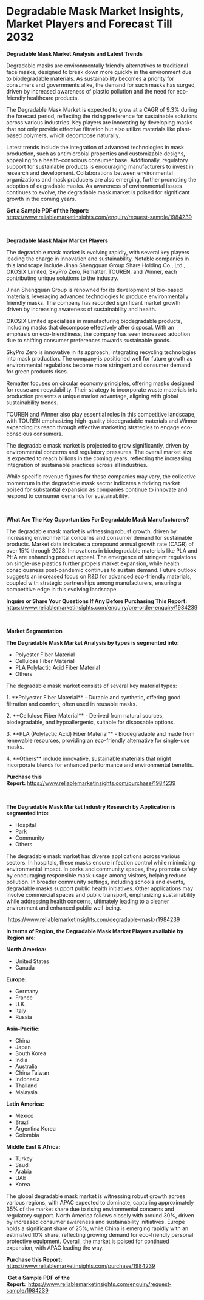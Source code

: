 <p><h1>Degradable Mask Market Insights, Market Players and Forecast Till 2032</h1></p><p><strong>Degradable Mask Market Analysis and Latest Trends</strong></p>
<p><p>Degradable masks are environmentally friendly alternatives to traditional face masks, designed to break down more quickly in the environment due to biodegradable materials. As sustainability becomes a priority for consumers and governments alike, the demand for such masks has surged, driven by increased awareness of plastic pollution and the need for eco-friendly healthcare products. </p><p>The Degradable Mask Market is expected to grow at a CAGR of 9.3% during the forecast period, reflecting the rising preference for sustainable solutions across various industries. Key players are innovating by developing masks that not only provide effective filtration but also utilize materials like plant-based polymers, which decompose naturally. </p><p>Latest trends include the integration of advanced technologies in mask production, such as antimicrobial properties and customizable designs, appealing to a health-conscious consumer base. Additionally, regulatory support for sustainable products is encouraging manufacturers to invest in research and development. Collaborations between environmental organizations and mask producers are also emerging, further promoting the adoption of degradable masks. As awareness of environmental issues continues to evolve, the degradable mask market is poised for significant growth in the coming years.</p></p>
<p><strong>Get a Sample PDF of the Report:&nbsp;</strong> <a href="https://www.reliablemarketinsights.com/enquiry/request-sample/1984239?utm_campaign=3281&utm_medium=2&utm_source=Github&utm_content=ia&utm_term=16042025&utm_id=degradable-mask">https://www.reliablemarketinsights.com/enquiry/request-sample/1984239</a></p>
<p>&nbsp;</p>
<p><strong>Degradable Mask Major Market Players</strong></p>
<p><p>The degradable mask market is evolving rapidly, with several key players leading the charge in innovation and sustainability. Notable companies in this landscape include Jinan Shengquan Group Share Holding Co., Ltd., OKOSIX Limited, SkyPro Zero, Rematter, TOUREN, and Winner, each contributing unique solutions to the industry.</p><p>Jinan Shengquan Group is renowned for its development of bio-based materials, leveraging advanced technologies to produce environmentally friendly masks. The company has recorded significant market growth driven by increasing awareness of sustainability and health.</p><p>OKOSIX Limited specializes in manufacturing biodegradable products, including masks that decompose effectively after disposal. With an emphasis on eco-friendliness, the company has seen increased adoption due to shifting consumer preferences towards sustainable goods.</p><p>SkyPro Zero is innovative in its approach, integrating recycling technologies into mask production. The company is positioned well for future growth as environmental regulations become more stringent and consumer demand for green products rises.</p><p>Rematter focuses on circular economy principles, offering masks designed for reuse and recyclability. Their strategy to incorporate waste materials into production presents a unique market advantage, aligning with global sustainability trends.</p><p>TOUREN and Winner also play essential roles in this competitive landscape, with TOUREN emphasizing high-quality biodegradable materials and Winner expanding its reach through effective marketing strategies to engage eco-conscious consumers.</p><p>The degradable mask market is projected to grow significantly, driven by environmental concerns and regulatory pressures. The overall market size is expected to reach billions in the coming years, reflecting the increasing integration of sustainable practices across all industries.</p><p>While specific revenue figures for these companies may vary, the collective momentum in the degradable mask sector indicates a thriving market poised for substantial expansion as companies continue to innovate and respond to consumer demands for sustainability.</p></p>
<p>&nbsp;</p>
<p><strong>What Are The Key Opportunities For Degradable Mask Manufacturers?</strong></p>
<p><p>The degradable mask market is witnessing robust growth, driven by increasing environmental concerns and consumer demand for sustainable products. Market data indicates a compound annual growth rate (CAGR) of over 15% through 2028. Innovations in biodegradable materials like PLA and PHA are enhancing product appeal. The emergence of stringent regulations on single-use plastics further propels market expansion, while health consciousness post-pandemic continues to sustain demand. Future outlook suggests an increased focus on R&D for advanced eco-friendly materials, coupled with strategic partnerships among manufacturers, ensuring a competitive edge in this evolving landscape.</p></p>
<p><strong>Inquire or Share Your Questions If Any Before Purchasing This Report:</strong> <a href="https://www.reliablemarketinsights.com/enquiry/pre-order-enquiry/1984239?utm_campaign=3281&utm_medium=2&utm_source=Github&utm_content=ia&utm_term=16042025&utm_id=degradable-mask">https://www.reliablemarketinsights.com/enquiry/pre-order-enquiry/1984239</a></p>
<p>&nbsp;</p>
<p><strong>Market Segmentation</strong></p>
<p><strong>The Degradable Mask Market Analysis by types is segmented into:</strong></p>
<p><ul><li>Polyester Fiber Material</li><li>Cellulose Fiber Material</li><li>PLA Polylactic Acid Fiber Material</li><li>Others</li></ul></p>
<p><p>The degradable mask market consists of several key material types: </p><p>1. **Polyester Fiber Material** - Durable and synthetic, offering good filtration and comfort, often used in reusable masks. </p><p>2. **Cellulose Fiber Material** - Derived from natural sources, biodegradable, and hypoallergenic, suitable for disposable options. </p><p>3. **PLA (Polylactic Acid) Fiber Material** - Biodegradable and made from renewable resources, providing an eco-friendly alternative for single-use masks. </p><p>4. **Others** include innovative, sustainable materials that might incorporate blends for enhanced performance and environmental benefits.</p></p>
<p><strong>Purchase this Report:&nbsp;</strong><a href="https://www.reliablemarketinsights.com/purchase/1984239?utm_campaign=3281&utm_medium=2&utm_source=Github&utm_content=ia&utm_term=16042025&utm_id=degradable-mask">https://www.reliablemarketinsights.com/purchase/1984239</a></p>
<p>&nbsp;</p>
<p><strong>The Degradable Mask Market Industry Research by Application is segmented into:</strong></p>
<p><ul><li>Hospital</li><li>Park</li><li>Community</li><li>Others</li></ul></p>
<p><p>The degradable mask market has diverse applications across various sectors. In hospitals, these masks ensure infection control while minimizing environmental impact. In parks and community spaces, they promote safety by encouraging responsible mask usage among visitors, helping reduce pollution. In broader community settings, including schools and events, degradable masks support public health initiatives. Other applications may involve commercial spaces and public transport, emphasizing sustainability while addressing health concerns, ultimately leading to a cleaner environment and enhanced public well-being.</p></p>
<p><a href="https://www.reliablemarketinsights.com/degradable-mask-r1984239?utm_campaign=3281&utm_medium=2&utm_source=Github&utm_content=ia&utm_term=16042025&utm_id=degradable-mask">&nbsp;https://www.reliablemarketinsights.com/degradable-mask-r1984239</a></p>
<p><strong>In terms of Region, the Degradable Mask Market Players available by Region are:</strong></p>
<p>
    <p> <strong> North America: </strong>
        <ul>
            <li>United States</li>
            <li>Canada</li>
        </ul>
        </p> 
    <p> <strong> Europe: </strong>
        <ul>
            <li>Germany</li>
            <li>France</li>
            <li>U.K.</li>
            <li>Italy</li>
            <li>Russia</li>
        </ul>
        </p> 
    <p> <strong> Asia-Pacific: </strong>
        <ul>
            <li>China</li>
            <li>Japan</li>
            <li>South Korea</li>
            <li>India</li>
            <li>Australia</li>
            <li>China Taiwan</li>
            <li>Indonesia</li>
            <li>Thailand</li>
            <li>Malaysia</li>
        </ul>
        </p> 
    <p> <strong> Latin America: </strong>
        <ul>
            <li>Mexico</li>
            <li>Brazil</li>
            <li>Argentina Korea</li>
            <li>Colombia</li>
        </ul>
        </p> 
    <p> <strong> Middle East & Africa: </strong>
        <ul>
            <li>Turkey</li>
            <li>Saudi</li>
            <li>Arabia</li>
            <li>UAE</li>
            <li>Korea</li>
        </ul>
    </p>
    </p>
<p><p>The global degradable mask market is witnessing robust growth across various regions, with APAC expected to dominate, capturing approximately 35% of the market share due to rising environmental concerns and regulatory support. North America follows closely with around 30%, driven by increased consumer awareness and sustainability initiatives. Europe holds a significant share of 25%, while China is emerging rapidly with an estimated 10% share, reflecting growing demand for eco-friendly personal protective equipment. Overall, the market is poised for continued expansion, with APAC leading the way.</p></p>
<p><strong>Purchase this Report: </strong><a href="https://www.reliablemarketinsights.com/purchase/1984239?utm_campaign=3281&utm_medium=2&utm_source=Github&utm_content=ia&utm_term=16042025&utm_id=degradable-mask">https://www.reliablemarketinsights.com/purchase/1984239</a></p>
<p>&nbsp;<strong>Get a Sample PDF of the Report:&nbsp;&nbsp;</strong><a href="https://www.reliablemarketinsights.com/enquiry/request-sample/1984239?utm_campaign=3281&utm_medium=2&utm_source=Github&utm_content=ia&utm_term=16042025&utm_id=degradable-mask">https://www.reliablemarketinsights.com/enquiry/request-sample/1984239</a></p>
<p><strong></strong></p>
<p><p></p><p></p><p></p></p>